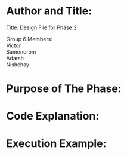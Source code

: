 # Author and Title:  
Title: Design File for Phase 2  

Group 6 Members:  
Victor  
Samonorom  
Adarsh  
Nishchay  

# Purpose of The Phase:  


# Code Explanation:  



# Execution Example:  
